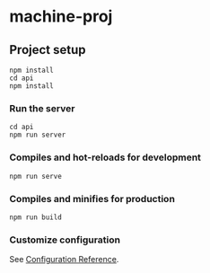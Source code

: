 # machine-proj

## Project setup
```
npm install
cd api
npm install
```

### Run the server
```
cd api
npm run server
```

### Compiles and hot-reloads for development
```
npm run serve
```

### Compiles and minifies for production
```
npm run build
```

### Customize configuration
See [Configuration Reference](https://cli.vuejs.org/config/).
